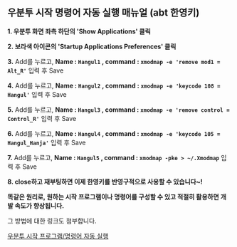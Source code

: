 ## 우분투 시작 명령어 자동 실행 매뉴얼 (abt 한영키)

  __1. 우분투 화면 좌측 하단의 'Show Applications' 클릭__
  
  __2. 보라색 아이콘의 'Startup Applications Preferences' 클릭__
  
  __3.__ Add를 누르고, __Name : `Hangul1` , command : `xmodmap -e 'remove mod1 = Alt_R'`__ 입력 후 Save
  
  __4.__ Add를 누르고, __Name : `Hangul2` , command : `xmodmap -e 'keycode 108 = Hangul'`__ 입력 후 Save
  
  __5.__ Add를 누르고, __Name : `Hangul3` , command : `xmodmap -e 'remove control = Control_R'`__ 입력 후 Save
  
  __6.__ Add를 누르고, __Name : `Hangul4` , command : `xmodmap -e 'keycode 105 = Hangul_Hanja'`__ 입력 후 Save
  
  __7.__ Add를 누르고, __Name : `Hangul5` , command : `xmodmap -pke > ~/.Xmodmap`__ 입력 후 Save
  
  __8. close하고 재부팅하면 이제 한영키를 반영구적으로 사용할 수 있습니다~!__
  
__똑같은 원리로, 원하는 시작 프로그램이나 명령어를 구성할 수 있고 적절히 활용하면 개발 속도가 향상됩니다.__
  
  그 방법에 대한 링크도 첨부합니다.
  
  [우분투 시작 프로그램/명령어 자동 실행](https://nonnos11.tistory.com/21)
